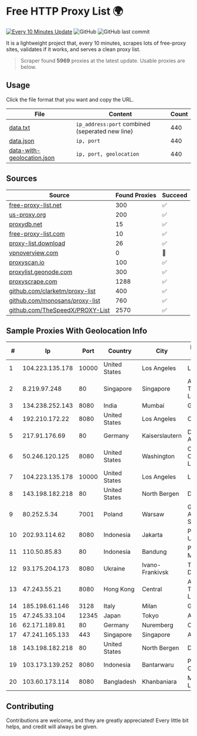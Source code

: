 
# Free HTTP Proxy List 🌍

[![Every 10 Minutes Update](https://github.com/mertguvencli/http-proxy-list/actions/workflows/main.yml/badge.svg?branch=main)](https://github.com/mertguvencli/http-proxy-list/actions/workflows/main.yml)
![GitHub](https://img.shields.io/github/license/mertguvencli/http-proxy-list)
![GitHub last commit](https://img.shields.io/github/last-commit/mertguvencli/http-proxy-list)

It is a lightweight project that, every 10 minutes, scrapes lots of free-proxy sites, validates if it works, and serves a clean proxy list.


> Scraper found **5969** proxies at the latest update. Usable proxies are below.

## Usage

Click the file format that you want and copy the URL.


|File|Content|Count|
|----|-------|-----|
|[data.txt](https://raw.githubusercontent.com/mertguvencli/http-proxy-list/main/proxy-list/data.txt)|`ip_address:port` combined (seperated new line)|440|
|[data.json](https://raw.githubusercontent.com/mertguvencli/http-proxy-list/main/proxy-list/data.json)|`ip, port`|440|
|[data-with-geolocation.json](https://raw.githubusercontent.com/mertguvencli/http-proxy-list/main/proxy-list/data-with-geolocation.json)|`ip, port, geolocation`|440|

## Sources

|Source|Found Proxies|Succeed|
|------|-------------|-------|
|[free-proxy-list.net](https://free-proxy-list.net)|300|✅|
|[us-proxy.org](https://www.us-proxy.org)|200|✅|
|[proxydb.net](http://proxydb.net)|15|✅|
|[free-proxy-list.com](https://free-proxy-list.com/?page=&port=&type%5B%5D=http&type%5B%5D=https&up_time=0&search=Search)|10|✅|
|[proxy-list.download](https://www.proxy-list.download/HTTP)|26|✅|
|[vpnoverview.com](https://vpnoverview.com/privacy/anonymous-browsing/free-proxy-servers)|0|🚫|
|[proxyscan.io](https://www.proxyscan.io)|100|✅|
|[proxylist.geonode.com](https://proxylist.geonode.com/api/proxy-list?limit=300&page=1&sort_by=lastChecked&sort_type=desc&protocols=http,https)|300|✅|
|[proxyscrape.com](https://api.proxyscrape.com/v2/?request=displayproxies&protocol=http&timeout=10000&country=all&ssl=all&anonymity=all)|1288|✅|
|[github.com/clarketm/proxy-list](https://raw.githubusercontent.com/clarketm/proxy-list/master/proxy-list-raw.txt)|400|✅|
|[github.com/monosans/proxy-list](https://raw.githubusercontent.com/monosans/proxy-list/main/proxies/http.txt)|760|✅|
|[github.com/TheSpeedX/PROXY-List](https://raw.githubusercontent.com/TheSpeedX/PROXY-List/master/http.txt)|2570|✅|


## Sample Proxies With Geolocation Info

|#|Ip|Port|Country|City|Internet Service Provider|
|-|--|----|-------|----|-------------------------|
|1|104.223.135.178|10000|United States|Los Angeles|LayerHost|
|2|8.219.97.248|80|Singapore|Singapore|Alibaba (US) Technology Co., Ltd.|
|3|134.238.252.143|8080|India|Mumbai|Google LLC|
|4|192.210.172.22|8080|United States|Los Angeles|ColoCrossing|
|5|217.91.176.69|80|Germany|Kaiserslautern|Deutsche Telekom AG|
|6|50.246.120.125|8080|United States|Washington|Comcast Cable Communications, LLC|
|7|104.223.135.178|10000|United States|Los Angeles|LayerHost|
|8|143.198.182.218|80|United States|North Bergen|DigitalOcean, LLC|
|9|80.252.5.34|7001|Poland|Warsaw|GWNET Autonomus System|
|10|202.93.114.62|8080|Indonesia|Jakarta|PT Asia Akses Utama|
|11|110.50.85.83|80|Indonesia|Bandung|PT. MNC Kabel Mediacom|
|12|93.175.204.173|8080|Ukraine|Ivano-Frankivsk|Teleradiocompany Discovery Ltd|
|13|47.243.55.21|8080|Hong Kong|Central|Alibaba (US) Technology Co., Ltd.|
|14|185.198.61.146|3128|Italy|Milan|Global Router LLC|
|15|47.245.33.104|12345|Japan|Tokyo|Alibaba.com LLC|
|16|62.171.189.81|80|Germany|Nuremberg|Contabo GmbH|
|17|47.241.165.133|443|Singapore|Singapore|Alibaba.com LLC|
|18|143.198.182.218|80|United States|North Bergen|DigitalOcean, LLC|
|19|103.173.139.252|8080|Indonesia|Bantarwaru|PT Serayu Multi Connection|
|20|103.60.173.114|8080|Bangladesh|Khanbaniara|Mazeda Networks Limited|



## Contributing

Contributions are welcome, and they are greatly appreciated! Every
little bit helps, and credit will always be given.

